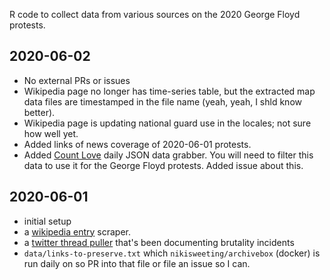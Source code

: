 R code to collect data from various sources on the 2020 George Floyd protests.

## 2020-06-02

- No external PRs or issues
- Wikipedia page no longer has time-series table, but the extracted map data files are timestamped in the file name (yeah, yeah, I shld know better).
- Wikipedia page is updating national guard use in the locales; not sure how well yet.
- Added links of news coverage of 2020-06-01 protests.
- Added [Count Love](https://countlove.org) daily JSON data grabber. You will need to filter this data to use it for the George Floyd protests. Added issue about this.

## 2020-06-01 

- initial setup
- a [wikipedia entry](https://en.wikipedia.org/wiki/List_of_George_Floyd_protests) scraper.
- a [twitter thread puller](https://twitter.com/greg_doucette/status/1267297607782731777) that's been documenting brutality incidents
- `data/links-to-preserve.txt` which `nikisweeting/archivebox` (docker) is run daily on so PR into that file or file an issue so I can.
